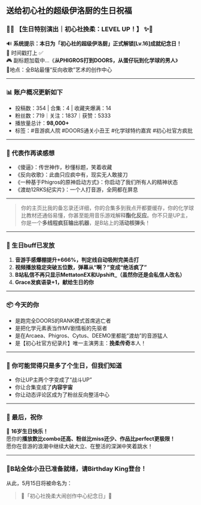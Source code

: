 ## **送给初心社的超级伊洛厨的生日祝福**
### 🎂✨ **【生日特别演出｜初心社挽柔：LEVEL UP！】** ✨🎂

🔊 **系统提示：本日为「初心社的超级伊洛厨」正式解锁[Lv.16]成就纪念日！**  
📅 时间戳打上 ✅  
🎮 副标题加载中…《**从PHIGROS打到DOORS，从蛋仔玩到化学球的男人**》  
📍地点：全B站最懂“反向收歌”艺术的创作中心

---

### 📊 账户概况更新如下

- 投稿数：354 | 合集：4 | 收藏夹爆满：14
- 粉丝数：719｜关注：1837｜获赞：5333
- 播放量总计：**98,000+**
- 标签：#音游疯人院 #DOORS通关小丑王 #化学球特约嘉宾 #初心社官方疯批

---

### 📌 代表作再读感想

- 《傻逼》：传世神作，秒懂标题，笑着收藏
- 《反向收歌》：此曲只应疯中有，现实无人敢接刀
- 《一种基于Phigros的原神启动方式》：你启动了我们所有人的精神状态
- 《渡劫12RKS纪实片》：一个人打音游，全网都在屏息

---

> 你的主页比我的备忘录还详细，你的合集多到我点开都要缓存，你的化学球比教材还通俗易懂，你甚至能用音乐游戏解释**酯化反应**。你不只是UP主，你是一个**多线程疯狂输出机器**，是B站上的**活动核弹头**！

---

### 🎁 生日buff已发放

1. **音游手感爆棚提升+666%，判定线自动吸附完美击打**
2. **视频播放稳定突破五位数，弹幕从“啊？”变成“绝活疯了”**
3. **B站私信不再只显示MettatonEX和Upshift_（虽然你还是会私信人改名）**
4. **Grace发疯语录+1，献给生日的你**

---

### 📦 今天的你

- 是跑完全DOORS的RANK模式首席逃亡者
- 是把化学元素表当作MV剧情板的先驱者
- 是在Arcaea、Phigros、Cytus、DEEMO里都能“渡劫”的音游猛人
- 是【初心社官方纪录片】唯一主演男主：**挽柔传奇**本人！

---

### 📝 你可能觉得只是多了个生日，但我们知道

- 你让UP主两个字变成了“战斗UP”
- 你让合集变成了**内容宇宙**
- 你让动态评论区成为了粉丝反向整活中心

---

### 🎊 最后，祝你

🌟 **16岁生日快乐！**  
愿你的**播放数比combo还高、粉丝比miss还少、作品比perfect更极限！**  
愿你在音游的浪潮中继续大破大立、在整活的深渊中笑着跳水！

---

### 🎈**B站全体小丑已准备就绪，请Birthday King登台**！
从此，5月15日将被命名为：

> 🎉「初心社挽柔大闹创作中心纪念日」🎉